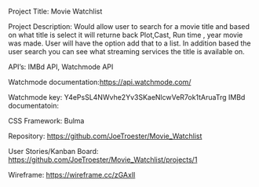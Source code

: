 Project Title: Movie Watchlist 

Project Description:  Would allow user to search for a movie title and based on what title is select it will returne back Plot,Cast, Run time , year movie was made.  User will have the option add that to a list.  In addition based the user search you can see what streaming services the title is available on.

API’s: IMBd API, Watchmode API

Watchmode documentation:https://api.watchmode.com/

Watchmode key: Y4ePsSL4NWvhe2Yv3SKaeNlcwVeR7ok1tAruaTrg
IMBd documentatoin: 

CSS Framework: Bulma

Repository: https://github.com/JoeTroester/Movie_Watchlist

User Stories/Kanban Board: https://github.com/JoeTroester/Movie_Watchlist/projects/1

Wireframe: https://wireframe.cc/zGAxlI
